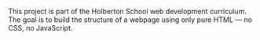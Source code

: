 This project is part of the Holberton School web development curriculum. The goal is to build the structure of a webpage using only pure HTML — no CSS, no JavaScript.

